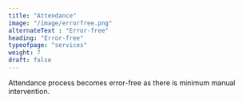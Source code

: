 ```yaml
---
title: "Attendance"
image: "/image/errorfree.png"
alternateText : "Error-free"
heading: "Error-free"
typeofpage: "services"
weight: 7
draft: false
---
```


Attendance process becomes error-free as there is minimum manual intervention.